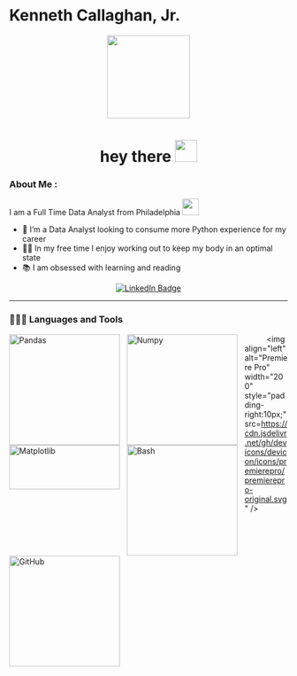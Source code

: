# Kenneth Callaghan, Jr. 

<p align="center"><img src="https://media.giphy.com/media/JWuBH9rCO2uZuHBFpm/giphy.gif" width="150"/></p>

<h1 align="center">hey there <img src="https://media.giphy.com/media/hvRJCLFzcasrR4ia7z/giphy.gif" width="40"></h1>
<p/>


### About Me :

I am a Full Time Data Analyst from Philadelphia <img src="https://media.giphy.com/media/WUlplcMpOCEmTGBtBW/giphy.gif" width="30">

- 🔭 I’m a Data Analyst looking to consume more Python experience for my career
- 🏋🏻 In my free time I enjoy working out to keep my body in an optimal state
- 📚 I am obsessed with learning and reading 

</p>


<p align="center">
<a href="https://www.linkedin.com/in/kennethcallaghanjr/"><img src="https://img.shields.io/badge/LinkedIn-blue?style=for-the-badge&logo=linkedin&logoColor=white" alt="LinkedIn Badge"></a>
</p>

---  
### 🧑🏻‍💻 Languages and Tools
<img align="left" alt="Pandas" width="200" style="padding-right:10px;" src="https://cdn.jsdelivr.net/gh/devicons/devicon/icons/pandas/pandas-original-wordmark.svg" />&nbsp;
<img align="left" alt="Numpy" width="200" style="padding-right:10px;" src="https://cdn.jsdelivr.net/gh/devicons/devicon/icons/numpy/numpy-original.svg" />&nbsp;
<img align="left" alt="Matplotlib" width="200" height="80" style="padding-right:10px;" src="https://i2.wp.com/matplotlib.sourceforge.net/_static/logo2.png" />&nbsp;
<img align="left" alt="Bash" width="200" style="padding-right:10px;" src="https://camo.githubusercontent.com/df1404f038a8252dec0847c94dcd4f0be9c4491a2682bc601d276f835e8eaa5d/68747470733a2f2f63646e2e6a7364656c6976722e6e65742f67682f64657669636f6e732f64657669636f6e2f69636f6e732f626173682f626173682d6f726967696e616c2e737667"/>&nbsp;
<img align="left" alt="GitHub" width="200" style="padding-right:10px;" src="https://cdn.jsdelivr.net/gh/devicons/devicon/icons/github/github-original.svg" />&nbsp;
<img align="left" alt="Premiere Pro" width="200" style="padding-right:10px;" src=https://cdn.jsdelivr.net/gh/devicons/devicon/icons/premierepro/premierepro-original.svg" />&nbsp;

          
  


